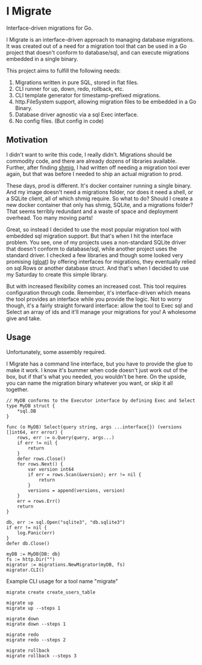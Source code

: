 # I Migrate

Interface-driven migrations for Go.

I Migrate is an interface-driven approach to managing database migrations. It was created out of a need for a migration tool that can be used in a Go project that doesn't conform to database/sql, and can execute migrations embedded in a single binary.

This project aims to fulfill the following needs:

1. Migrations written in pure SQL, stored in flat files. 
1. CLI runner for up, down, redo, rollback, etc. 
1. CLI template generator for timestamp-prefixed migrations.
1. http.FileSystem support, allowing migration files to be embedded in a Go Binary.
1. Database driver agnostic via a sql Exec interface.
1. No config files. (But config in code) 

## Motivation

I didn't want to write this code, I really didn't. Migrations should be commodity code, and there are already dozens of libraries available. Further, after finding [shmig](https://github.com/mbucc/shmig), I had written off needing a migration tool ever again, but that was before I needed to ship an actual migration to prod.

These days, prod is different. It's docker container running a single binary. And my image doesn't need a migrations folder, nor does it need a shell, or a SQLite client, all of which shmig require. So what to do? Should I create a new docker container that only has shmig, SQLite, and a migrations folder? That seems terribly redundant and a waste of space and deployment overhead. Too many moving parts!

Great, so instead I decided to use the most popular migration tool with embedded sql migration support. But that's when I hit the interface problem. You see, one of my projects uses a non-standard SQLite driver that doesn't conform to database/sql, while another project uses the standard driver. I checked a few libraries and though some looked very promising ([gloat](https://github.com/gsamokovarov/gloat)) by offering interfaces for migrations, they eventually relied on sql.Rows or another database struct. And that's when I decided to use my Saturday to create this simple library.

But with increased flexibility comes an increased cost. This tool requires configuration through code. Remember, it's interface-driven which means the tool provides an interface while you provide the logic. Not to worry though, it's a fairly straight forward interface: allow the tool to Exec sql and Select an array of ids and it'll manage your migrations for you! A wholesome give and take.

## Usage

Unfortunately, some assembly required.

I Migrate has a command line interface, but you have to provide the glue to make it work. I know it's bummer when code doesn't just work out of the box, but if that's what you needed, you wouldn't be here. On the upside, you can name the migration binary whatever you want, or skip it all together.

```
// MyDB conforms to the Executor interface by defining Exec and Select
type MyDB struct {
	*sql.DB
}

func (o MyDB) Select(query string, args ...interface{}) (versions []int64, err error) {
	rows, err := o.Query(query, args...)
	if err != nil {
		return
	}
	defer rows.Close()
	for rows.Next() {
		var version int64
		if err = rows.Scan(&version); err != nil {
			return
		}
		versions = append(versions, version)
	}
	err = rows.Err()
	return
}

db, err := sql.Open("sqlite3", "db.sqlite3")
if err != nil {
	log.Panic(err)
}
defer db.Close()

myDB := MyDB{DB: db}
fs := http.Dir("")
migrator := migrations.NewMigrator(myDB, fs)
migrator.CLI()
```

Example CLI usage for a tool name "migrate"

```
migrate create create_users_table

migrate up
migrate up --steps 1

migrate down
migrate down --steps 1

migrate redo
migrate redo --steps 2

migrate rollback
migrate rollback --steps 3
```
